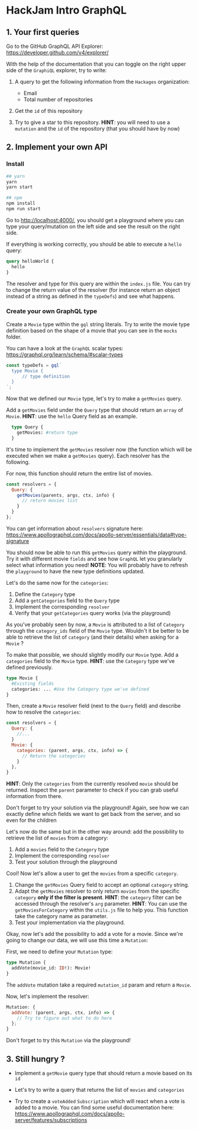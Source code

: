 # HackJam Intro GraphQL

## 1. Your first queries

Go to the GitHub GraphQL API Explorer: https://developer.github.com/v4/explorer/

With the help of the documentation that you can toggle on the right upper side of the `GraphiQL` explorer, try to write:

1. A query to get the following information from the `Hackages` organization:

   - Email
   - Total number of repositories

2. Get the `id` of this repository
3. Try to give a star to this repository. **HINT**: you will need to use a `mutation` and the `id` of the repository (that you should have by now)

## 2. Implement your own API

### Install

```bash
## yarn
yarn
yarn start

## npm
npm install
npm run start
```

Go to [http://localhost:4000/](http://localhost:4000/), you should get a playground where you can type your query/mutation on the left side and see the result on the right side.

If everything is working correctly, you should be able to execute a `hello` query:

```graphql
query helloWorld {
  hello
}
```

The resolver and type for this query are within the `index.js` file. You can try to change the return value of the resolver (for instance return an object instead of a string as defined in the `typeDefs`) and see what happens.

### Create your own GraphQL type

Create a `Movie` type within the `gql` string literals. Try to write the movie type definition based on the shape of a movie that you can see in the `mocks` folder.

You can have a look at the `GraphQL` scalar types: https://graphql.org/learn/schema/#scalar-types

```javascript
const typeDefs = gql`
  type Movie {
      // type definition
  }
`;
```

Now that we defined our `Movie` type, let's try to make a `getMovies` query.

Add a `getMovies` field under the `Query` type that should return an `array` of `Movie`. **HINT**: use the `hello` Query field as an example.

```graphql
  type Query {
    getMovies: #return type
  }
```

It's time to implement the `getMovies` resolver now (the function which will be executed when we make a `getMovies` query). Each resolver has the following.

For now, this function should return the entire list of movies.

```javascript
const resolvers = {
  Query: {
    getMovies(parents, args, ctx, info) {
      // return movies list
    }
  }
};
```

You can get information about `resolvers` signature here: https://www.apollographql.com/docs/apollo-server/essentials/data#type-signature

You should now be able to run this `getMovies` query within the playground. Try it with different movie `fields` and see how `GraphQL` let you granularly select what information you need! **NOTE**: You will probably have to refresh the `playground` to have the new type definitions updated.

Let's do the same now for the `categories`:

1. Define the `Category` type
2. Add a `getCategories` field to the `Query` type
3. Implement the corresponding `resolver`
4. Verify that your `getCategories` query works (via the playground)

As you've probably seen by now, a `Movie` is attributed to a list of `Category` through the `category_ids` field of the `Movie` type. Wouldn't it be better to be able to retrieve the list of `category` (and their details) when asking for a `Movie` ?

To make that possible, we should slightly modify our `Movie` type. Add a `categories` field to the `Movie` type. **HINT**: use the `Category` type we've defined previously.

```graphql
type Movie {
  #Existing fields
  categories: ... #Use the Category type we've defined
}
```

Then, create a `Movie` resolver field (next to the `Query` field) and describe how to resolve the `categories`:

```javascript
const resolvers = {
  Query: {
    //...
  }
  Movie: {
    categories: (parent, args, ctx, info) => {
      // Return the categories
    }
  },
}
```

**HINT**: Only the `categories` from the currently resolved `movie` should be returned. Inspect the `parent` parameter to check if you can grab useful information from there.  


Don't forget to try your solution via the playground! Again, see how we can exactly define which fields we want to get back from the server, and so even for the children

Let's now do the same but in the other way around: add the possibility to retrieve the list of `movies` from a category:

1. Add a `movies` field to the `Category` type
2. Implement the corresponding `resolver`
3. Test your solution through the playground


Cool! Now let's allow a user to get the `movies` from a specific `category`.

1. Change the `getMovies` Query field to accept an optional `category` string.
2. Adapt the `getMovies` resolver to only return `movies` from the specific `category` **only if the filter is present**. **HINT**: the `category` filter can be accessed through the resolver's `arg` parameter.
**HINT**: You can use the `getMoviesForCategory` within the `utils.js` file to help you. This function take the category name as parameter.
3. Test your implementation via the playground.

Okay, now let's add the possibility to add a vote for a movie. Since we're going to change our data, we will use this time a `Mutation`:

First, we need to define your `Mutation` type:

```graphql
type Mutation {
  addVote(movie_id: ID!): Movie!
}
```

The `addVote` mutation take a required `mutation_id` param and return a `Movie`.

Now, let's implement the resolver:

```javascript
Mutation: {
  addVote: (parent, args, ctx, info) => {
    // Try to figure out what to do here
  };
}
```

Don't forget to try this `Mutation` via the playground!

## 3. Still hungry ?

- Implement a `getMovie` query type that should return a movie based on its `id`

- Let's try to write a query that returns the list of `movies` and `categories`

- Try to create a `voteAdded` `Subscription` which will react when a vote is added to a movie. You can find some useful documentation here: https://www.apollographql.com/docs/apollo-server/features/subscriptions
